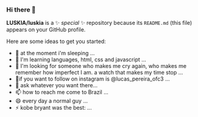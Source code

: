 ### Hi there 👋

**LUSKIA/luskia** is a ✨ _special_ ✨ repository because its `README.md` (this file) appears on your GitHub profile.

Here are some ideas to get you started:

- 🔭 at the moment i'm sleeping ...
- 🌱 I'm learning languages, html, css and javascript  ...
- 👯 I'm looking for someone who makes me cry again, who makes me remember how imperfect I am. a watch that makes my time stop ...
- 🤔if you want to follow on instagram is @lucas_pereira_ofc3 ...
- 💬 ask whatever you want there...
- 📫 how to reach me come to Brazil ...
- 😄 every day a normal guy ...
- ⚡ kobe ​​bryant was the best: ...
